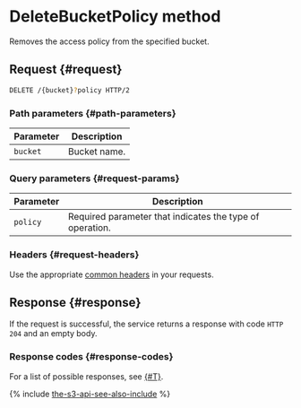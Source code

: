 # DeleteBucketPolicy method

Removes the access policy from the specified bucket.

## Request {#request}

```bash
DELETE /{bucket}?policy HTTP/2
```

### Path parameters {#path-parameters}

| Parameter | Description |
----- | -----
| `bucket` | Bucket name. |

### Query parameters {#request-params}

| Parameter | Description |
----- | -----
| `policy` | Required parameter that indicates the type of operation. |

### Headers {#request-headers}

Use the appropriate [common headers](../common-request-headers.md) in your requests.

## Response {#response}

If the request is successful, the service returns a response with code `HTTP 204` and an empty body.

### Response codes {#response-codes}

For a list of possible responses, see [{#T}](../response-codes.md).

{% include [the-s3-api-see-also-include](../../../../_includes/storage/the-s3-api-see-also-include.md) %}